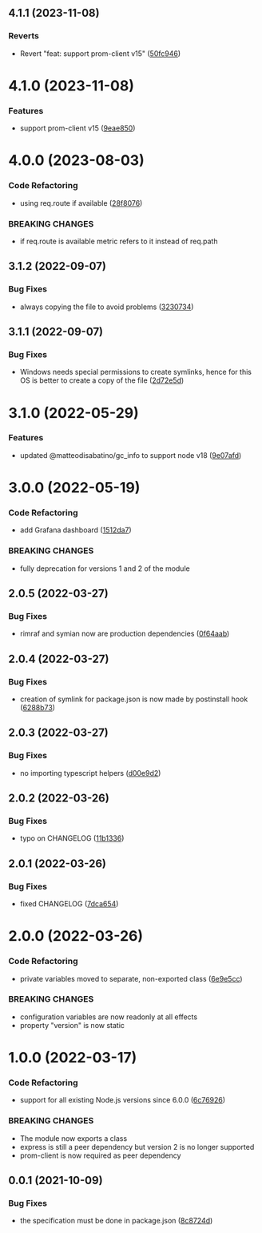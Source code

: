 

## 4.1.1 (2023-11-08)


### Reverts

* Revert "feat: support prom-client v15" ([50fc946](https://github.com/matteodisabatino/express-prometheus-middleware/commit/50fc946d309a8d1c8158544d4dcd3e356e5191c2))

# 4.1.0 (2023-11-08)


### Features

* support prom-client v15 ([9eae850](https://github.com/matteodisabatino/express-prometheus-middleware/commit/9eae8504f43cc6020520a3857f7c0c38c728d143))

# 4.0.0 (2023-08-03)


### Code Refactoring

* using req.route if available ([28f8076](https://github.com/matteodisabatino/express-prometheus-middleware/commit/28f80769ffa55321c198bbf73f804ea1469d1c20))


### BREAKING CHANGES

* if req.route is available metric refers to it instead of req.path

## 3.1.2 (2022-09-07)


### Bug Fixes

* always copying the file to avoid problems ([3230734](https://github.com/matteodisabatino/express-prometheus-middleware/commit/3230734e080c5c92fd3b7cafe461a8ea2a0c9206))

## 3.1.1 (2022-09-07)


### Bug Fixes

* Windows needs special permissions to create symlinks, hence for this OS is better to create a copy of the file ([2d72e5d](https://github.com/matteodisabatino/express-prometheus-middleware/commit/2d72e5d90f14843d4e5b14db1e86047f8727f9f2))

# 3.1.0 (2022-05-29)


### Features

* updated @matteodisabatino/gc_info to support node v18 ([9e07afd](https://github.com/matteodisabatino/express-prometheus-middleware/commit/9e07afd68f17c05f91ad9291635aa3e099e315e6))

# 3.0.0 (2022-05-19)


### Code Refactoring

* add Grafana dashboard ([1512da7](https://github.com/matteodisabatino/express-prometheus-middleware/commit/1512da7dd613eba3f34e41d2e721aa18d07cbcc0))


### BREAKING CHANGES

* fully deprecation for versions 1 and 2 of the module

## 2.0.5 (2022-03-27)


### Bug Fixes

* rimraf and symian now are production dependencies ([0f64aab](https://github.com/matteodisabatino/express-prometheus-middleware/commit/0f64aaba328d6bbaa18f711b5df4ae01f43d2bb0))


## 2.0.4 (2022-03-27)


### Bug Fixes

* creation of symlink for package.json is now made by postinstall hook ([6288b73](https://github.com/matteodisabatino/express-prometheus-middleware/commit/6288b732b8cd529547962ad64ab0a37e82e12332))


## 2.0.3 (2022-03-27)


### Bug Fixes

* no importing typescript helpers ([d00e9d2](https://github.com/matteodisabatino/express-prometheus-middleware/commit/d00e9d22a041ccffcc28affa62f1d83ab731417e))


## 2.0.2 (2022-03-26)


### Bug Fixes

* typo on CHANGELOG ([11b1336](https://github.com/matteodisabatino/express-prometheus-middleware/commit/11b13369b49179ff693614dd022700a96596557e))


## 2.0.1 (2022-03-26)


### Bug Fixes

* fixed CHANGELOG ([7dca654](https://github.com/matteodisabatino/express-prometheus-middleware/commit/7dca65420ae9a904563a75e96390dbf9f1743a15))


# 2.0.0 (2022-03-26)


### Code Refactoring

* private variables moved to separate, non-exported class ([6e9e5cc](https://github.com/matteodisabatino/express-prometheus-middleware/commit/6e9e5cc41f88a08f7d22fdf0a5de38be1d28bb39))


### BREAKING CHANGES

* configuration variables are now readonly at all effects
* property "version" is now static

# 1.0.0 (2022-03-17)


### Code Refactoring

* support for all existing Node.js versions since 6.0.0 ([6c76926](https://github.com/matteodisabatino/express-prometheus-middleware/commit/6c76926b0eb53683ac9af20c6f38fc77205bd7bc))


### BREAKING CHANGES

* The module now exports a class
* express is still a peer dependency but version 2 is no longer supported
* prom-client is now required as peer dependency


## 0.0.1 (2021-10-09)


### Bug Fixes

* the specification must be done in package.json ([8c8724d](https://github.com/matteodisabatino/express-prometheus-middleware/commit/8c8724d33c8a67be31923910ab69126352027cc0))